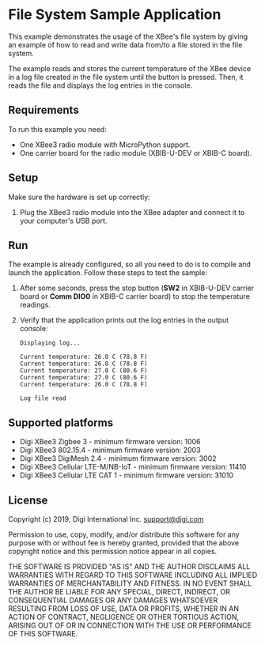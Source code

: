 File System Sample Application
==============================

This example demonstrates the usage of the XBee's file system by giving an
example of how to read and write data from/to a file stored in the file system.

The example reads and stores the current temperature of the XBee device in a log
file created in the file system until the button is pressed. Then, it reads
the file and displays the log entries in the console.

Requirements
------------

To run this example you need:

* One XBee3 radio module with MicroPython support.
* One carrier board for the radio module (XBIB-U-DEV or XBIB-C board).

Setup
-----

Make sure the hardware is set up correctly:

1. Plug the XBee3 radio module into the XBee adapter and connect it to your
   computer's USB port.

Run
---

The example is already configured, so all you need to do is to compile and
launch the application. Follow these steps to test the sample:

1. After some seconds, press the stop button (**SW2** in XBIB-U-DEV carrier
   board or **Comm DIO0** in XBIB-C carrier board) to stop the temperature
   readings.
2. Verify that the application prints out the log entries in the output console:

       Displaying log...

       Current temperature: 26.0 C (78.8 F)
       Current temperature: 26.0 C (78.8 F)
       Current temperature: 27.0 C (80.6 F)
       Current temperature: 27.0 C (80.6 F)
       Current temperature: 26.0 C (78.8 F)

       Log file read

Supported platforms
-------------------

* Digi XBee3 Zigbee 3 - minimum firmware version: 1006
* Digi XBee3 802.15.4 - minimum firmware version: 2003
* Digi XBee3 DigiMesh 2.4 - minimum firmware version: 3002
* Digi XBee3 Cellular LTE-M/NB-IoT - minimum firmware version: 11410
* Digi XBee3 Cellular LTE CAT 1 - minimum firmware version: 31010

License
-------

Copyright (c) 2019, Digi International Inc. <support@digi.com>

Permission to use, copy, modify, and/or distribute this software for any
purpose with or without fee is hereby granted, provided that the above
copyright notice and this permission notice appear in all copies.

THE SOFTWARE IS PROVIDED "AS IS" AND THE AUTHOR DISCLAIMS ALL WARRANTIES
WITH REGARD TO THIS SOFTWARE INCLUDING ALL IMPLIED WARRANTIES OF
MERCHANTABILITY AND FITNESS. IN NO EVENT SHALL THE AUTHOR BE LIABLE FOR
ANY SPECIAL, DIRECT, INDIRECT, OR CONSEQUENTIAL DAMAGES OR ANY DAMAGES
WHATSOEVER RESULTING FROM LOSS OF USE, DATA OR PROFITS, WHETHER IN AN
ACTION OF CONTRACT, NEGLIGENCE OR OTHER TORTIOUS ACTION, ARISING OUT OF
OR IN CONNECTION WITH THE USE OR PERFORMANCE OF THIS SOFTWARE.